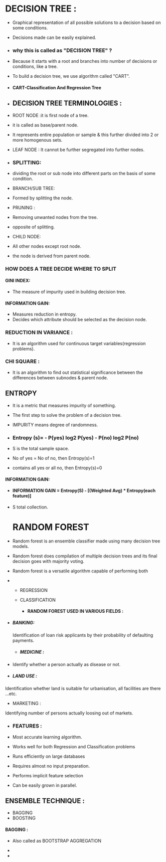 # 	DECISION TREE :



- Graphical representation of all possible solutions to a decision based on some conditions.

- Decisions made can be easily explained.

- ### why this is called as "DECISION TREE" ?

- Because it starts with a root and branches into number of decisions or conditions, like a tree.

- To build a decision tree, we use algorithm called "CART".

- #### CART-Classification And Regression Tree

- ## DECISION TREE TERMINOLOGIES :

- ROOT NODE :it is first node of a tree.

- it is called as base/parent node.

- It represents entire population or sample & this further divided into 2 or more homogenous sets.

- LEAF NODE : It cannot be further segregated into further nodes.

- ### SPLITTING:

- dividing the root or sub node into different parts on the basis of some condition.

- BRANCH/SUB TREE:

- Formed by splitting the node.

- PRUNING :

- Removing unwanted nodes from the tree.

- opposite of splitting.

- CHILD NODE:

- All other nodes except root node.

- the node is derived from parent node.

#### 

### HOW DOES A TREE DECIDE WHERE TO SPLIT

#### GINI INDEX:

- The measure of impurity used in building decision tree.

#### INFORMATION GAIN:

- Measures reduction in entropy.
- Decides which attribute should be selected as the decision node.

### REDUCTION IN VARIANCE :

- It is an algorithm used for continuous target variables(regression problems).

### CHI SQUARE :

- It is an algorithm to find out statistical significance between the differences between subnodes & parent node.

## ENTROPY

- It is  a metric that measures impurity of something.

- The first step to solve the problem of a decision tree.

- IMPURITY means degree of randomness.

- ### Entropy (s)= - P(yes) log2 P(yes) - P(no) log2 P(no)

- S is the total sample space.

- No of yes = No of no, then Entropy(s)=1

- contains all yes or all no, then Entropy(s)=0

#### INFORMATION GAIN:

- #### INFORMATION GAIN = Entropy(S) - [(Weighted Avg) * Entropy(each feature)]

- S total collection.

  
  
  # RANDOM FOREST
  
  

- Random forest is an ensemble classifier made using many decision tree models.

- Random forest does compilation of multiple decision trees and its final decision goes with majority voting.

- Random forest is a versatile algorithm capable of performing both

- - REGRESSION

  - CLASSIFICATION

    - #### RANDOM FOREST USED IN VARIOUS FIELDS :

- ##### BANKING: 

  Identification of loan risk applicants by their probability of defaulting payments.

  - ##### MEDICINE :

- Identify whether a person actually as disease or not.

- ##### LAND USE :

Identification whether land is suitable for urbanisation, all facilities are there ...etc.

- MARKETING :

Identifying number of persons actually loosing out of markets.

- ### FEATURES :

- Most accurate learning algorithm.

- Works well for both Regression and Classification problems

- Runs efficiently on large databases

- Requires almost no input preparation.

- Performs implicit feature selection

- Can be easily grown in parallel.



## ENSEMBLE TECHNIQUE :



- BAGGING
- BOOSTING

#### BAGGING :

- Also called as BOOTSTRAP AGGREGATION

- 

  

  

  - 

